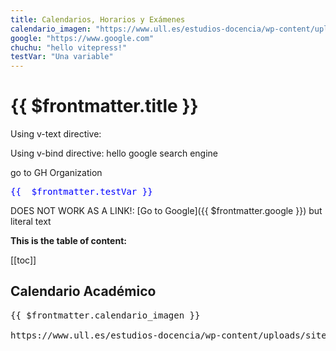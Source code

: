 ```yaml
---
title: Calendarios, Horarios y Exámenes
calendario_imagen: "https://www.ull.es/estudios-docencia/wp-content/uploads/sites/7/2022/06/280882943_10158680089571099_2231918960816456383_n.jpg"
google: "https://www.google.com"
chuchu: "hello vitepress!"
testVar: "Una variable"
---
```

<script setup>
import { PLinfo } from './plinfo'
</script>

# {{ $frontmatter.title }}

<p>
Using v-text directive: <span v-text="$frontmatter.chuchu"></span>
</p>

<p>Using v-bind directive: <a :href="$frontmatter.google">hello google search engine</a></p>


<a :href="PLinfo.organization.url">
  go to GH Organization <span v-html="PLinfo.organization.name"></span>
</a>

<!-- does not work
<a :href="PLinfo.organization.url">{{PLinfo.organization.name}}</span></a>
-->

<pre style="color: blue">
{{  $frontmatter.testVar }}
</pre>

<!--
<span v-once>This will never change: {{ $frontmatter.msg }}</span>

{{ $frontmatter.chuchu }}
-->

DOES NOT WORK AS A LINK!: [Go to Google]({{ $frontmatter.google }}) but literal text

**This is the table of content:**

[[toc]]

<!--
::: v-pre
A html link <a href="{{ $frontmatter.testVar }}">an html link to google</a>
:::
-->


## Calendario Académico

<pre>
{{ $frontmatter.calendario_imagen }}

https://www.ull.es/estudios-docencia/wp-content/uploads/sites/7/2022/06/280882943_10158680089571099_2231918960816456383_n.jpg
</pre>


